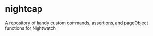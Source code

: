 # nightcap
A repository of handy custom commands, assertions, and pageObject functions for Nightwatch
